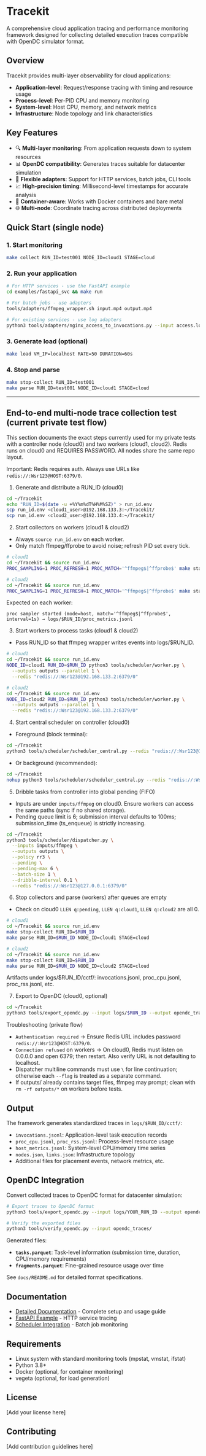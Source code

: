 # Tracekit

A comprehensive cloud application tracing and performance monitoring framework designed for collecting detailed execution traces compatible with OpenDC simulator format.

## Overview

Tracekit provides multi-layer observability for cloud applications:
- **Application-level**: Request/response tracing with timing and resource usage
- **Process-level**: Per-PID CPU and memory monitoring  
- **System-level**: Host CPU, memory, and network metrics
- **Infrastructure**: Node topology and link characteristics

## Key Features

- 🔍 **Multi-layer monitoring**: From application requests down to system resources
- 📊 **OpenDC compatibility**: Generates traces suitable for datacenter simulation
- 🔌 **Flexible adapters**: Support for HTTP services, batch jobs, CLI tools
- 📈 **High-precision timing**: Millisecond-level timestamps for accurate analysis
- 🐳 **Container-aware**: Works with Docker containers and bare metal
- 🌐 **Multi-node**: Coordinate tracing across distributed deployments

## Quick Start (single node)

### 1. Start monitoring
```bash
make collect RUN_ID=test001 NODE_ID=cloud1 STAGE=cloud
```

### 2. Run your application
```bash
# For HTTP services - use the FastAPI example
cd examples/fastapi_svc && make run

# For batch jobs - use adapters
tools/adapters/ffmpeg_wrapper.sh input.mp4 output.mp4

# For existing services - use log adapters
python3 tools/adapters/nginx_access_to_invocations.py --input access.log --output logs/test001/invocations.jsonl
```

### 3. Generate load (optional)
```bash
make load VM_IP=localhost RATE=50 DURATION=60s
```

### 4. Stop and parse
```bash
make stop-collect RUN_ID=test001
make parse RUN_ID=test001 NODE_ID=cloud1 STAGE=cloud
```

---

## End-to-end multi-node trace collection test (current private test flow)
This section documents the exact steps currently used for my private tests with a controller node (cloud0) and two workers (cloud1, cloud2). Redis runs on cloud0 and REQUIRES PASSWORD. All nodes share the same repo layout.

Important: Redis requires auth. Always use URLs like `redis://:Wsr123@HOST:6379/0`.

1) Generate and distribute a RUN_ID (cloud0)
```bash
cd ~/Tracekit
echo "RUN_ID=$(date -u +%Y%m%dT%H%M%SZ)" > run_id.env
scp run_id.env <cloud1_user>@192.168.133.3:~/Tracekit/
scp run_id.env <cloud2_user>@192.168.133.4:~/Tracekit/
```

2) Start collectors on workers (cloud1 & cloud2)
- Always `source run_id.env` on each worker.
- Only match ffmpeg/ffprobe to avoid noise; refresh PID set every tick.
```bash
# cloud1
cd ~/Tracekit && source run_id.env
PROC_SAMPLING=1 PROC_REFRESH=1 PROC_MATCH='^ffmpeg$|^ffprobe$' make start-collect RUN_ID=$RUN_ID NODE_ID=cloud1 STAGE=cloud VM_IP=192.168.133.2

# cloud2
cd ~/Tracekit && source run_id.env
PROC_SAMPLING=1 PROC_REFRESH=1 PROC_MATCH='^ffmpeg$|^ffprobe$' make start-collect RUN_ID=$RUN_ID NODE_ID=cloud2 STAGE=cloud VM_IP=192.168.133.2
```
Expected on each worker:
```
proc sampler started (mode=host, match='^ffmpeg$|^ffprobe$', interval=1s) → logs/$RUN_ID/proc_metrics.jsonl
```

3) Start workers to process tasks (cloud1 & cloud2)
- Pass RUN_ID so that ffmpeg wrapper writes events into logs/$RUN_ID.
```bash
# cloud1
cd ~/Tracekit && source run_id.env
NODE_ID=cloud1 RUN_ID=$RUN_ID python3 tools/scheduler/worker.py \
  --outputs outputs --parallel 1 \
  --redis "redis://:Wsr123@192.168.133.2:6379/0"

# cloud2
cd ~/Tracekit && source run_id.env
NODE_ID=cloud2 RUN_ID=$RUN_ID python3 tools/scheduler/worker.py \
  --outputs outputs --parallel 1 \
  --redis "redis://:Wsr123@192.168.133.2:6379/0"
```

4) Start central scheduler on controller (cloud0)
- Foreground (block terminal):
```bash
cd ~/Tracekit
python3 tools/scheduler/scheduler_central.py --redis "redis://:Wsr123@127.0.0.1:6379/0"
```
- Or background (recommended):
```bash
cd ~/Tracekit
nohup python3 tools/scheduler/scheduler_central.py --redis "redis://:Wsr123@127.0.0.1:6379/0" > logs/scheduler_central.log 2>&1 &
```

5) Dribble tasks from controller into global pending (FIFO)
- Inputs are under `inputs/ffmpeg` on cloud0. Ensure workers can access the same paths (sync if no shared storage).
- Pending queue limit is 6; submission interval defaults to 100ms; submission_time (ts_enqueue) is strictly increasing.
```bash
cd ~/Tracekit
python3 tools/scheduler/dispatcher.py \
  --inputs inputs/ffmpeg \
  --outputs outputs \
  --policy rr3 \
  --pending \
  --pending-max 6 \
  --batch-size 1 \
  --dribble-interval 0.1 \
  --redis "redis://:Wsr123@127.0.0.1:6379/0"
```

6) Stop collectors and parse (workers) after queues are empty
- Check on cloud0 `LLEN q:pending`, `LLEN q:cloud1`, `LLEN q:cloud2` are all 0.
```bash
# cloud1
cd ~/Tracekit && source run_id.env
make stop-collect RUN_ID=$RUN_ID
make parse RUN_ID=$RUN_ID NODE_ID=cloud1 STAGE=cloud

# cloud2
cd ~/Tracekit && source run_id.env
make stop-collect RUN_ID=$RUN_ID
make parse RUN_ID=$RUN_ID NODE_ID=cloud2 STAGE=cloud
```
Artifacts under logs/$RUN_ID/cctf/: invocations.jsonl, proc_cpu.jsonl, proc_rss.jsonl, etc.

7) Export to OpenDC (cloud0, optional)
```bash
cd ~/Tracekit
python3 tools/export_opendc.py --input logs/$RUN_ID --output opendc_traces_$RUN_ID
```

Troubleshooting (private flow)
- `Authentication required` → Ensure Redis URL includes password `redis://:Wsr123@HOST:6379/0`.
- `Connection refused` on workers → On cloud0, Redis must listen on 0.0.0.0 and open 6379; then restart. Also verify URL is not defaulting to localhost.
- Dispatcher multiline commands must use `\` for line continuation; otherwise each `--flag` is treated as a separate command.
- If outputs/ already contains target files, ffmpeg may prompt; clean with `rm -rf outputs/*` on workers before tests.

## Output

The framework generates standardized traces in `logs/$RUN_ID/cctf/`:
- `invocations.jsonl`: Application-level task execution records
- `proc_cpu.jsonl`, `proc_rss.jsonl`: Process-level resource usage
- `host_metrics.jsonl`: System-level CPU/memory time series
- `nodes.json`, `links.json`: Infrastructure topology
- Additional files for placement events, network metrics, etc.

## OpenDC Integration

Convert collected traces to OpenDC format for datacenter simulation:

```bash
# Export traces to OpenDC format
python3 tools/export_opendc.py --input logs/YOUR_RUN_ID --output opendc_traces/

# Verify the exported files
python3 tools/verify_opendc.py --input opendc_traces/
```

Generated files:
- **`tasks.parquet`**: Task-level information (submission time, duration, CPU/memory requirements)
- **`fragments.parquet`**: Fine-grained resource usage over time

See `docs/README.md` for detailed format specifications.

## Documentation

- [Detailed Documentation](docs/README.md) - Complete setup and usage guide
- [FastAPI Example](examples/fastapi_svc/README.md) - HTTP service tracing
- [Scheduler Integration](tools/scheduler/README.md) - Batch job monitoring

## Requirements

- Linux system with standard monitoring tools (mpstat, vmstat, ifstat)
- Python 3.8+
- Docker (optional, for container monitoring)
- vegeta (optional, for load generation)

## License

[Add your license here]

## Contributing

[Add contribution guidelines here]
